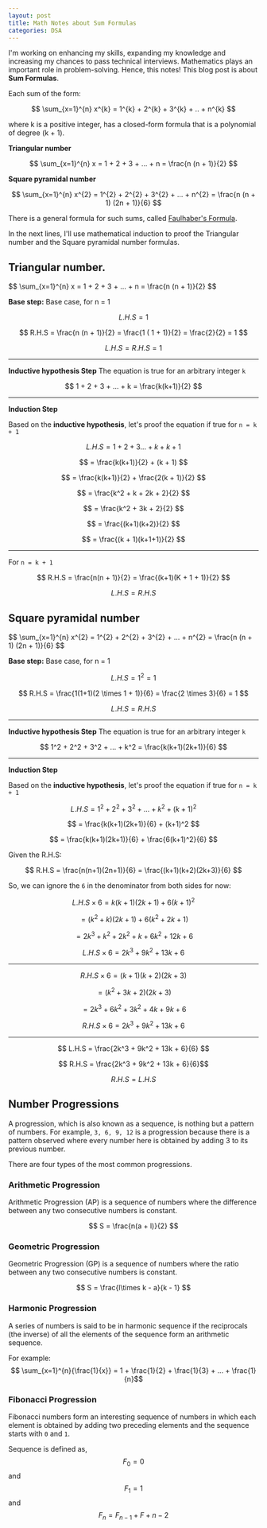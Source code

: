 ```yaml
---
layout: post
title: Math Notes about Sum Formulas
categories: DSA
---
```


I'm working on enhancing my skills, expanding my knowledge and increasing my chances to pass technical interviews. Mathematics plays an important role in problem-solving. Hence, this notes! This blog post is about **Sum Formulas**.

<p class="note">
Each sum of the form:

$$ \sum_{x=1}^{n} x^{k} = 1^{k} + 2^{k} + 3^{k} + .. + n^{k} $$

where k is a positive integer, has a closed-form formula that is a polynomial of degree (k + 1).
</p>

**Triangular number**

$$ \sum_{x=1}^{n} x = 1 + 2 + 3 + ... + n = \frac{n (n + 1)}{2} $$

**Square pyramidal number**

$$ \sum_{x=1}^{n} x^{2} = 1^{2} + 2^{2} + 3^{2} + ... + n^{2} = \frac{n (n + 1) (2n + 1)}{6} $$

There is a general formula for such sums, called [Faulhaber's Formula](https://en.wikipedia.org/wiki/Faulhaber%27s_formula). 

In the next lines, I'll use mathematical induction to proof the Triangular number and the Square pyramidal number formulas.

## Triangular number.

<p class="note">
$$ \sum_{x=1}^{n} x = 1 + 2 + 3 + ... + n = \frac{n (n + 1)}{2} $$
</p>

**Base step:** Base case, for n = 1

$$ L.H.S = 1 $$

$$ R.H.S =  \frac{n (n + 1)}{2} = \frac{1 ( 1 + 1)}{2} = \frac{2}{2} = 1 $$

$$ L.H.S = R.H.S = 1 $$

---

**Inductive hypothesis Step**
The equation is true for an arbitrary integer `k`

$$ 1 + 2 + 3 + ... + k = \frac{k(k+1)}{2} $$

---

**Induction Step**

Based on the **inductive hypothesis**, let's proof the equation if true for `n = k + 1`

$$ L.H.S = 1 + 2 + 3 ... + k + k + 1 $$

$$ = \frac{k(k+1)}{2} + (k + 1) $$

$$ = \frac{k(k+1)}{2} + \frac{2(k + 1)}{2} $$

$$ = \frac{k^2 + k + 2k + 2}{2} $$

$$ = \frac{k^2 + 3k + 2}{2} $$

$$ = \frac{(k+1)(k+2)}{2} $$

$$ = \frac{(k + 1)(k+1+1)}{2} $$

--- 
For `n = k + 1`

$$ R.H.S = \frac{n(n + 1)}{2} =  \frac{(k+1)(K + 1 + 1)}{2} $$

$$ L.H.S = R.H.S $$

## Square pyramidal number

<p class="note">
$$ \sum_{x=1}^{n} x^{2} = 1^{2} + 2^{2} + 3^{2} + ... + n^{2} = \frac{n (n + 1) (2n + 1)}{6} $$
</p>

**Base step:** Base case, for n = 1

$$ L.H.S = 1^2 = 1 $$

$$ R.H.S = \frac{1(1+1)(2 \times 1 + 1)}{6} = \frac{2 \times 3}{6} = 1 $$

$$ L.H.S = R.H.S $$

---

**Inductive hypothesis Step**
The equation is true for an arbitrary integer `k`

$$ 1^2 + 2^2 + 3^2 + ... + k^2 = \frac{k(k+1)(2k+1)}{6} $$

---

**Induction Step**

Based on the **inductive hypothesis**, let's proof the equation if true for `n = k + 1`

$$ L.H.S = 1^2 + 2^2 + 3^2 + ... + k^2 + (k+1)^2  $$

$$ = \frac{k(k+1)(2k+1)}{6} + (k+1)^2 $$

$$ = \frac{k(k+1)(2k+1)}{6} + \frac{6(k+1)^2}{6}  $$

Given the R.H.S:

$$ R.H.S = \frac{n(n+1)(2n+1)}{6} = \frac{(k+1)(k+2)(2k+3)}{6} $$

So, we can ignore the `6` in the denominator from both sides for now:

$$ {L.H.S}\times{6} = k(k+1)(2k+1) + 6(k+1)^2 $$

$$ = (k^2 + k)(2k+1) + 6(k^2+2k+1) $$

$$ = 2k^3 + k^2 + 2k^2 + k + 6k^2 + 12k + 6 $$

$$ {L.H.S}\times{6} = 2k^3 + 9k^2 + 13k + 6  $$

---

$$ {R.H.S}\times{6} =  (k+1)(k+2)(2k+3) $$

$$ = (k^2 + 3k + 2)(2k+3) $$

$$ = 2k^3 + 6k^2 + 3k^2 + 4k + 9k + 6 $$

$$ {R.H.S}\times{6} = 2k^3 + 9k^2 + 13k + 6 $$

---

$$ L.H.S = \frac{2k^3 + 9k^2 + 13k + 6}{6} $$
    
$$ R.H.S =  \frac{2k^3 + 9k^2 + 13k + 6}{6}$$

$$ R.H.S = L.H.S $$

## Number Progressions
A progression, which is also known as a sequence, is nothing but a pattern of numbers. For example, `3, 6, 9, 12` is a progression because there is a pattern observed where every number here is obtained by adding 3 to its previous number.

There are four types of the most common progressions.

### Arithmetic Progression
Arithmetic Progression (AP) is a sequence of numbers where the difference between any two consecutive numbers is constant.

$$ S = \frac{n(a + l)}{2} $$

### Geometric Progression
Geometric Progression (GP) is a sequence of numbers where the ratio between any two consecutive numbers is constant.

$$ S = \frac{l\times k - a}{k - 1} $$

### Harmonic Progression
A series of numbers is said to be in harmonic sequence if the reciprocals (the inverse) of all the elements of the sequence form an arithmetic sequence.

For example:
$$ \sum_{x=1}^{n}{\frac{1}{x}} = 1 + \frac{1}{2} +  \frac{1}{3} + ... + \frac{1}{n}$$

### Fibonacci Progression
Fibonacci numbers form an interesting sequence of numbers in which each element is obtained by adding two preceding elements and the sequence starts with `0` and `1`. 

Sequence is defined as, 
$$ F_{0} = 0 $$ and $$ F_{1} = 1 $$ and $$ F_{n} = F_{n-1} + F+{n-2} $$
